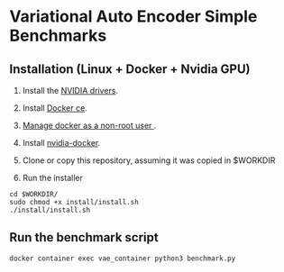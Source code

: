 # Variational Auto Encoder Simple Benchmarks

## Installation (Linux + Docker + Nvidia GPU)

1. Install the [NVIDIA drivers](https://docs.nvidia.com/cuda/cuda-installation-guide-linux/index.html#ubuntu-installation).

2. Install [Docker ce](https://docs.docker.com/install/linux/docker-ce/ubuntu/).

3. [Manage docker as a non-root user ](https://docs.docker.com/install/linux/linux-postinstall/).

4. Install [nvidia-docker](https://github.com/NVIDIA/nvidia-docker).

5. Clone or copy this repository, assuming it was copied in $WORKDIR

6. Run the installer
  ```shell
  cd $WORKDIR/
  sudo chmod +x install/install.sh
  ./install/install.sh
  ```

## Run the benchmark script
  ```shell
  docker container exec vae_container python3 benchmark.py
  ```